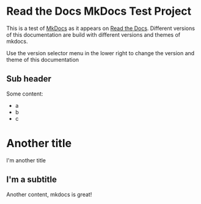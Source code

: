 # Read the Docs MkDocs Test Project

This is a test of [MkDocs](http://mkdocs.org) as it appears on [Read the Docs](https://readthedocs.org).
Different versions of this documentation are build with different versions and themes of mkdocs.

Use the version selector menu in the lower right to change the version and theme of this documentation

## Sub header

Some content:

- a
- b
- c

# Another title

I'm another title

## I'm a subtitle

Another content, mkdocs is great!
